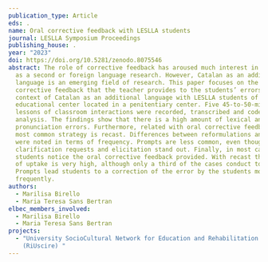 ```yaml
---
publication_type: Article
eds: .
name: Oral corrective feedback with LESLLA students
journal: LESLLA Symposium Proceedings
publishing_house: .
year: "2023"
doi: https://doi.org/10.5281/zenodo.8075546
abstract: The role of corrective feedback has aroused much interest in English
  as a second or foreign language research. However, Catalan as an additional
  language is an emerging field of research. This paper focuses on the oral
  corrective feedback that the teacher provides to the students’ errors in a
  context of Catalan as an additional language with LESLLA students of an
  educational center located in a penitentiary center. Five 45-to-50-minute
  lessons of classroom interactions were recorded, transcribed and coded for the
  analysis. The findings show that there is a high amount of lexical and
  pronunciation errors. Furthermore, related with oral corrective feedback, the
  most common strategy is recast. Differences between reformulations and prompts
  were noted in terms of frequency. Prompts are less common, even though
  clarification requests and elicitation stand out. Finally, in most cases,
  students notice the oral corrective feedback provided. With recast the amount
  of uptake is very high, although only a third of the cases conduct to repair.
  Prompts lead students to a correction of the error by the students more
  frequently.
authors:
  - Marilisa Birello
  - Maria Teresa Sans Bertran
elbec_members_involved:
  - Marilisa Birello
  - Maria Teresa Sans Bertran
projects:
  - "University SocioCultural Network for Education and Rehabilitation in Prison
    (RiUscire) "
---
```

